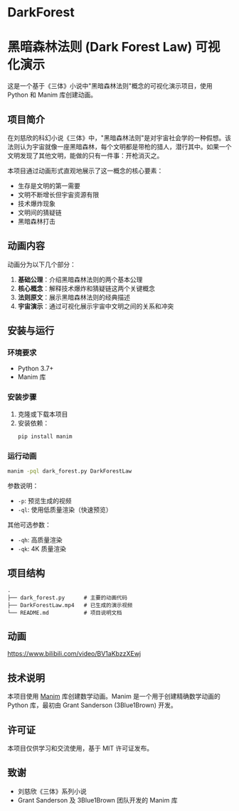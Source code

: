 # DarkForest
# 黑暗森林法则 (Dark Forest Law) 可视化演示

这是一个基于《三体》小说中"黑暗森林法则"概念的可视化演示项目，使用 Python 和 Manim 库创建动画。

## 项目简介

在刘慈欣的科幻小说《三体》中，"黑暗森林法则"是对宇宙社会学的一种假想。该法则认为宇宙就像一座黑暗森林，每个文明都是带枪的猎人，潜行其中。如果一个文明发现了其他文明，能做的只有一件事：开枪消灭之。

本项目通过动画形式直观地展示了这一概念的核心要素：
- 生存是文明的第一需要
- 文明不断增长但宇宙资源有限
- 技术爆炸现象
- 文明间的猜疑链
- 黑暗森林打击

## 动画内容

动画分为以下几个部分：

1. **基础公理**：介绍黑暗森林法则的两个基本公理
2. **核心概念**：解释技术爆炸和猜疑链这两个关键概念
3. **法则原文**：展示黑暗森林法则的经典描述
4. **宇宙演示**：通过可视化展示宇宙中文明之间的关系和冲突

## 安装与运行

### 环境要求

- Python 3.7+
- Manim 库

### 安装步骤

1. 克隆或下载本项目
2. 安装依赖：
   ```bash
   pip install manim
   ```

### 运行动画

```bash
manim -pql dark_forest.py DarkForestLaw
```

参数说明：
- `-p`: 预览生成的视频
- `-ql`: 使用低质量渲染（快速预览）

其他可选参数：
- `-qh`: 高质量渲染
- `-qk`: 4K 质量渲染

## 项目结构

```
.
├── dark_forest.py      # 主要的动画代码
├── DarkForestLaw.mp4   # 已生成的演示视频
└── README.md           # 项目说明文档
```

## 动画

https://www.bilibili.com/video/BV1aKbzzXEwj

## 技术说明

本项目使用 [Manim](https://github.com/3b1b/manim) 库创建数学动画。Manim 是一个用于创建精确数学动画的 Python 库，最初由 Grant Sanderson (3Blue1Brown) 开发。

## 许可证

本项目仅供学习和交流使用，基于 MIT 许可证发布。

## 致谢

- 刘慈欣《三体》系列小说
- Grant Sanderson 及 3Blue1Brown 团队开发的 Manim 库
